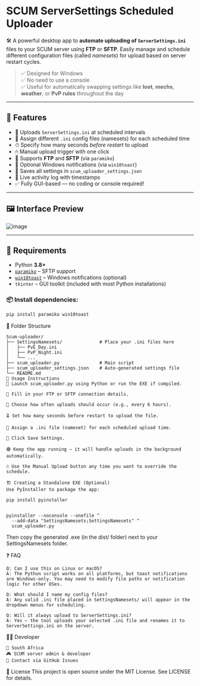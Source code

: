 # SCUM ServerSettings Scheduled Uploader

🛠️ A powerful desktop app to **automate uploading of `ServerSettings.ini`** files to your SCUM server using **FTP** or **SFTP**. Easily manage and schedule different configuration files (called _namesets_) for upload based on server restart cycles.

> ✅ Designed for Windows  
> ✅ No need to use a console  
> ✅ Useful for automatically swapping settings like **loot**, **mechs**, **weather**, or **PvP rules** throughout the day

---

## 🚀 Features

- 🔁 Uploads `ServerSettings.ini` at scheduled intervals
- 📁 Assign different `.ini` config files (namesets) for each scheduled time
- ⏱ Specify how many seconds *before restart* to upload
- 🖱 Manual upload trigger with one click
- 🔐 Supports **FTP** and **SFTP** (via `paramiko`)
- 🔔 Optional Windows notifications (via `win10toast`)
- 💾 Saves all settings in `scum_uploader_settings.json`
- 📝 Live activity log with timestamps
- ✅ Fully GUI-based — no coding or console required!

---

## 🖼️ Interface Preview

![image](https://github.com/user-attachments/assets/d4ca10ce-a32b-4c05-8301-0fc8582f9a7e)


---

## 🧰 Requirements

- Python **3.8+**
- [`paramiko`](https://pypi.org/project/paramiko/) – SFTP support  
- [`win10toast`](https://pypi.org/project/win10toast/) – Windows notifications (optional)
- `tkinter` – GUI toolkit (included with most Python installations)

### 📦 Install dependencies:

```bash
pip install paramiko win10toast
```
📂 Folder Structure
```
Scum-uploader/
├── SettingsNamesets/              # Place your .ini files here
│   ├── PvE_Day.ini
│   ├── PvP_Night.ini
│   └── ...
├── scum_uploader.py               # Main script
├── scum_uploader_settings.json    # Auto-generated settings file
└── README.md
🔧 Usage Instructions
🎯 Launch scum_uploader.py using Python or run the EXE if compiled.

🔐 Fill in your FTP or SFTP connection details.

📅 Choose how often uploads should occur (e.g., every 6 hours).

⏳ Set how many seconds before restart to upload the file.

📁 Assign a .ini file (nameset) for each scheduled upload time.

💾 Click Save Settings.

🟢 Keep the app running — it will handle uploads in the background automatically.

🖱 Use the Manual Upload button any time you want to override the schedule.

🏗️ Creating a Standalone EXE (Optional)
Use PyInstaller to package the app:
```
```
pip install pyinstaller


pyinstaller --noconsole --onefile ^
  --add-data "SettingsNamesets;SettingsNamesets" ^
  scum_uploader.py
```
Then copy the generated .exe (in the dist/ folder) next to your SettingsNamesets folder.

❓ FAQ
```
Q: Can I use this on Linux or macOS?
A: The Python script works on all platforms, but toast notifications are Windows-only. You may need to modify file paths or notification logic for other OSes.

Q: What should I name my config files?
A: Any valid .ini file placed in SettingsNamesets/ will appear in the dropdown menus for scheduling.

Q: Will it always upload to ServerSettings.ini?
A: Yes — the tool uploads your selected .ini file and renames it to ServerSettings.ini on the server.
```
🧑‍💻 Developer
```cobusbo
📍 South Africa
🎮 SCUM server admin & developer
💬 Contact via GitHub Issues
```

📄 License
This project is open source under the MIT License.
See LICENSE for details.
